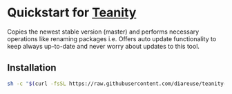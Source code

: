 # Quickstart for [Teanity](https://github.com/skoumalcz/teanity)

Copies the newest stable version (master) and performs necessary operations like renaming packages i.e.
Offers auto update functionality to keep always up-to-date and never worry about updates to this tool.

## Installation

```bash
sh -c "$(curl -fsSL https://raw.githubusercontent.com/diareuse/teanity-quickstart-linux/master/tools/install.sh)"
```
